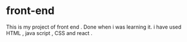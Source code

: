 # front-end
This is my project of front end . Done when i was learning it. i have used HTML , java script , CSS and react .

